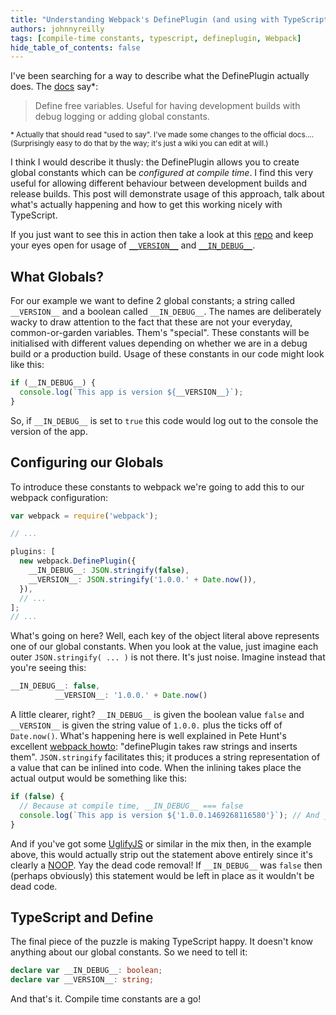 ```yaml
---
title: "Understanding Webpack's DefinePlugin (and using with TypeScript)"
authors: johnnyreilly
tags: [compile-time constants, typescript, defineplugin, Webpack]
hide_table_of_contents: false
---
```


I've been searching for a way to describe what the DefinePlugin actually does. The [docs](https://github.com/webpack/docs/wiki/list-of-plugins#defineplugin) say\*:

> Define free variables. Useful for having development builds with debug logging or adding global constants.

<sub>\* Actually that should read "used to say". I've made some changes to the official docs.... (Surprisingly easy to do that by the way; it's just a wiki you can edit at will.)</sub>

I think I would describe it thusly: the DefinePlugin allows you to create global constants which can be _configured at compile time_. I find this very useful for allowing different behaviour between development builds and release builds. This post will demonstrate usage of this approach, talk about what's actually happening and how to get this working nicely with TypeScript.

If you just want to see this in action then take a look at this [repo](https://github.com/johnnyreilly/poorclaresarundel/) and keep your eyes open for usage of [`__VERSION__`](https://github.com/johnnyreilly/poorclaresarundel/search?utf8=%E2%9C%93&q=__VERSION__) and [`__IN_DEBUG__`](https://github.com/johnnyreilly/poorclaresarundel/search?utf8=%E2%9C%93&q=__IN_DEBUG__).

## What Globals?

For our example we want to define 2 global constants; a string called `__VERSION__` and a boolean called `__IN_DEBUG__`. The names are deliberately wacky to draw attention to the fact that these are not your everyday, common-or-garden variables. Them's "special". These constants will be initialised with different values depending on whether we are in a debug build or a production build. Usage of these constants in our code might look like this:

```ts
if (__IN_DEBUG__) {
  console.log(`This app is version ${__VERSION__}`);
}
```

So, if `__IN_DEBUG__` is set to `true` this code would log out to the console the version of the app.

## Configuring our Globals

To introduce these constants to webpack we're going to add this to our webpack configuration:

```ts
var webpack = require('webpack');

// ...

plugins: [
  new webpack.DefinePlugin({
    __IN_DEBUG__: JSON.stringify(false),
    __VERSION__: JSON.stringify('1.0.0.' + Date.now()),
  }),
  // ...
];
// ...
```

What's going on here? Well, each key of the object literal above represents one of our global constants. When you look at the value, just imagine each outer `JSON.stringify( ... )` is not there. It's just noise. Imagine instead that you're seeing this:

```ts
__IN_DEBUG__: false,
          __VERSION__: '1.0.0.' + Date.now()
```

A little clearer, right? `__IN_DEBUG__` is given the boolean value `false` and `__VERSION__` is given the string value of `1.0.0.` plus the ticks off of `Date.now()`. What's happening here is well explained in Pete Hunt's excellent [webpack howto](https://github.com/petehunt/webpack-howto#6-feature-flags): "definePlugin takes raw strings and inserts them". `JSON.stringify` facilitates this; it produces a string representation of a value that can be inlined into code. When the inlining takes place the actual output would be something like this:

```ts
if (false) {
  // Because at compile time, __IN_DEBUG__ === false
  console.log(`This app is version ${'1.0.0.1469268116580'}`); // And __VERSION__ === "1.0.0.1469268116580"
}
```

And if you've got some [UglifyJS](https://github.com/mishoo/UglifyJS) or similar in the mix then, in the example above, this would actually strip out the statement above entirely since it's clearly a [NOOP](https://en.wikipedia.org/wiki/NOP). Yay the dead code removal! If `__IN_DEBUG__` was `false` then (perhaps obviously) this statement would be left in place as it wouldn't be dead code.

## TypeScript and Define

The final piece of the puzzle is making TypeScript happy. It doesn't know anything about our global constants. So we need to tell it:

```ts
declare var __IN_DEBUG__: boolean;
declare var __VERSION__: string;
```

And that's it. Compile time constants are a go!
